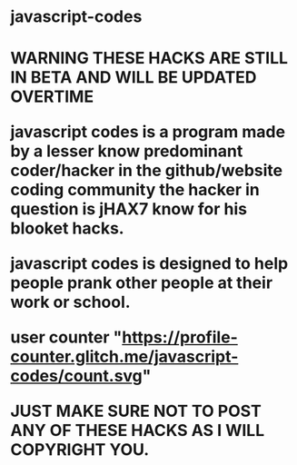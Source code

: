 # javascript-codes


<h1> WARNING THESE HACKS ARE STILL IN BETA AND WILL BE UPDATED OVERTIME











javascript codes is a program made by a lesser know predominant coder/hacker in the github/website coding community the hacker in question is jHAX7
know for his blooket hacks. 

javascript codes is designed to help people prank other people at their work or school. 




user counter
"https://profile-counter.glitch.me/javascript-codes/count.svg"






JUST MAKE SURE NOT TO POST ANY OF THESE HACKS AS I WILL COPYRIGHT YOU.
